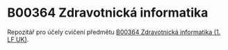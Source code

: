 # B00364 Zdravotnická informatika

Repozitář pro účely cvičení předmětu [B00364 Zdravotnická informatika (1. LF UK)](https://ubi.lf1.cuni.cz/zdravotnicka-informatika-vseobecne-lekarstvi).
